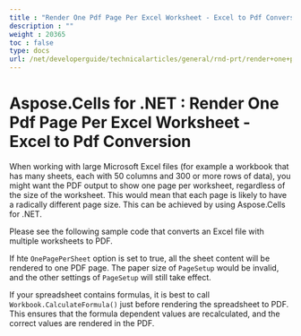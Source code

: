 ```yaml
---
title : "Render One Pdf Page Per Excel Worksheet - Excel to Pdf Conversion" 
description : "" 
weight : 20365 
toc : false
type: docs
url: /net/developerguide/technicalarticles/general/rnd-prt/render+one+pdf+page+per+excel+worksheet+-+excel+to+pdf+conversion/
---
```


# Aspose.Cells for .NET : Render One Pdf Page Per Excel Worksheet - Excel to Pdf Conversion


When working with large Microsoft Excel files (for example a workbook that has many sheets, each with 50 columns and 300 or more rows of data), you might want the PDF output to show one page per worksheet, regardless of the size of the worksheet. This would mean that each page is likely to have a radically different page size. This can be achieved by using Aspose.Cells for .NET.

Please see the following sample code that converts an Excel file with multiple worksheets to PDF.

If hte `OnePagePerSheet` option is set to true, all the sheet content will be rendered to one PDF page. The paper size of `PageSetup` would be invalid, and the other settings of `PageSetup` will still take effect.

If your spreadsheet contains formulas, it is best to call `Workbook.CalculateFormula()` just before rendering the spreadsheet to PDF. This ensures that the formula dependent values are recalculated, and the correct values are rendered in the PDF.

